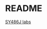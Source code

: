 # README

[SY486J labs](../../Course%20Documents/SY486J%20CYBER%20CRIME%20INVESTIGATIONS/Lab_exercises)

